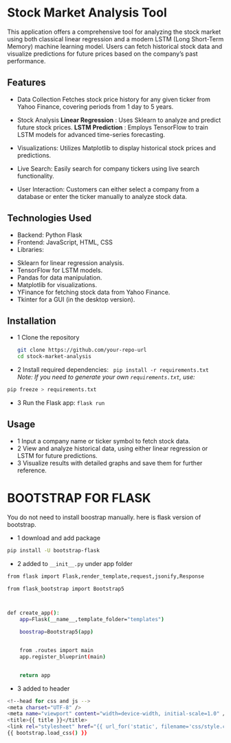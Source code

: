 # Stock Market Analysis Tool

This application offers a comprehensive tool for analyzing the stock market using both classical linear regression and a modern LSTM (Long Short-Term Memory) machine learning model. Users can fetch historical stock data and visualize predictions for future prices based on the company’s past performance.

## Features

- Data Collection
  Fetches stock price history for any given ticker from Yahoo Finance, covering periods from 1 day to 5 years.

- Stock Analysis
  **Linear Regression** : Uses Sklearn to analyze and predict future stock prices.
  **LSTM Prediction** : Employs TensorFlow to train LSTM models for advanced time-series forecasting.

- Visualizations: Utilizes Matplotlib to display historical stock prices and predictions.

- Live Search: Easily search for company tickers using live search functionality.
- User Interaction: Customers can either select a company from a database or enter the ticker manually to analyze stock data.

## Technologies Used

- Backend: Python Flask
- Frontend: JavaScript, HTML, CSS
- Libraries:

* Sklearn for linear regression analysis.
* TensorFlow for LSTM models.
* Pandas for data manipulation.
* Matplotlib for visualizations.
* YFinance for fetching stock data from Yahoo Finance.
* Tkinter for a GUI (in the desktop version).

## Installation

- 1 Clone the repository

  ```bash
  git clone https://github.com/your-repo-url
  cd stock-market-analysis
  ```

- 2 Install required dependencies:
  ` pip install -r requirements.txt`
  _Note: If you need to generate your own `requirements.txt`, use:_

```bash
pip freeze > requirements.txt
```

- 3 Run the Flask app:
  `flask run`

## Usage

- 1 Input a company name or ticker symbol to fetch stock data.
- 2 View and analyze historical data, using either linear regression or LSTM for future predictions.
- 3 Visualize results with detailed graphs and save them for further reference.

# BOOTSTRAP FOR FLASK

You do not need to install boostrap manually. here is flask version of bootstrap.

- 1 download and add package

```bash
pip install -U bootstrap-flask
```

- 2 added to `__init__.py` under app folder

```bash
from flask import Flask,render_template,request,jsonify,Response

from flask_bootstrap import Bootstrap5



def create_app():
    app=Flask(__name__,template_folder="templates")

    boostrap=Bootstrap5(app)


    from .routes import main
    app.register_blueprint(main)


    return app
```

- 3 added to header

```bash
<!--head for css and js -->
<meta charset="UTF-8" />
<meta name="viewport" content="width=device-width, initial-scale=1.0" />
<title>{{ title }}</title>
<link rel="stylesheet" href="{{ url_for('static', filename='css/style.css') }}" />
{{ bootstrap.load_css() }}

```
